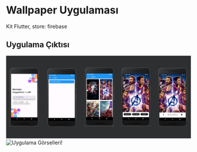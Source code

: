 # Wallpaper Uygulaması

Kit Flutter, store: firebase

## Uygulama Çıktısı

![Uygulama Görselleri!](/docs/screens.png "Uygulama Görselleri")
![Uygulama Görselleri!](/docs/record.gif "Uygulama Görselleri")

